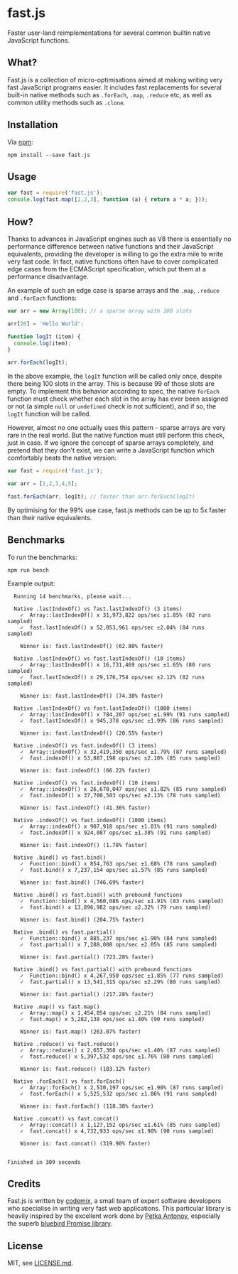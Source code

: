 # fast.js

Faster user-land reimplementations for several common builtin native JavaScript functions.

## What?

Fast.js is a collection of micro-optimisations aimed at making writing very fast JavaScript programs easier. It includes fast replacements for several built-in native methods such as `.forEach`, `.map`, `.reduce` etc, as well as common utility methods such as `.clone`.

## Installation

Via [npm](https://npmjs.org/package/fast.js):
```
npm install --save fast.js
```

## Usage

```js
var fast = require('fast.js');
console.log(fast.map([1,2,3], function (a) { return a * a; }));
```

## How?

Thanks to advances in JavaScript engines such as V8 there is essentially no performance difference between native functions and their JavaScript equivalents, providing the developer is willing to go the extra mile to write very fast code. In fact, native functions often have to cover complicated edge cases from the ECMAScript specification, which put them at a performance disadvantage.

An example of such an edge case is sparse arrays and the `.map`, `.reduce` and `.forEach` functions:

```js
var arr = new Array(100); // a sparse array with 100 slots

arr[20] = 'Hello World';

function logIt (item) {
  console.log(item);
}

arr.forEach(logIt);

```

In the above example, the `logIt` function will be called only once, despite there being 100 slots in the array. This is because 99 of those slots are empty. To implement this behavior according to spec, the native `forEach` function must check whether each slot in the array has ever been assigned or not (a simple `null` or `undefined` check is not sufficient), and if so, the `logIt` function will be called.

However, almost no one actually uses this pattern - sparse arrays are very rare in the real world. But the native function must still perform this check, just in case. If we ignore the concept of sparse arrays completely, and pretend that they don't exist, we can write a JavaScript function which comfortably beats the native version:

```js
var fast = require('fast.js');

var arr = [1,2,3,4,5];

fast.forEach(arr, logIt); // faster than arr.forEach(logIt)
```


By optimising for the 99% use case, fast.js methods can be up to 5x faster than their native equivalents.

## Benchmarks

To run the benchmarks:

```
npm run bench
```

Example output:

```
  Running 14 benchmarks, please wait...

  Native .lastIndexOf() vs fast.lastIndexOf() (3 items)
    ✓  Array::lastIndexOf() x 31,973,822 ops/sec ±1.85% (82 runs sampled)
    ✓  fast.lastIndexOf() x 52,053,961 ops/sec ±2.04% (84 runs sampled)

    Winner is: fast.lastIndexOf() (62.80% faster)

  Native .lastIndexOf() vs fast.lastIndexOf() (10 items)
    ✓  Array::lastIndexOf() x 16,731,469 ops/sec ±1.65% (80 runs sampled)
    ✓  fast.lastIndexOf() x 29,176,754 ops/sec ±2.12% (82 runs sampled)

    Winner is: fast.lastIndexOf() (74.38% faster)

  Native .lastIndexOf() vs fast.lastIndexOf() (1000 items)
    ✓  Array::lastIndexOf() x 784,207 ops/sec ±1.99% (91 runs sampled)
    ✓  fast.lastIndexOf() x 945,378 ops/sec ±1.99% (86 runs sampled)

    Winner is: fast.lastIndexOf() (20.55% faster)

  Native .indexOf() vs fast.indexOf() (3 items)
    ✓  Array::indexOf() x 32,419,350 ops/sec ±1.79% (87 runs sampled)
    ✓  fast.indexOf() x 53,887,198 ops/sec ±2.10% (85 runs sampled)

    Winner is: fast.indexOf() (66.22% faster)

  Native .indexOf() vs fast.indexOf() (10 items)
    ✓  Array::indexOf() x 26,670,047 ops/sec ±1.82% (85 runs sampled)
    ✓  fast.indexOf() x 37,700,503 ops/sec ±2.13% (78 runs sampled)

    Winner is: fast.indexOf() (41.36% faster)

  Native .indexOf() vs fast.indexOf() (1000 items)
    ✓  Array::indexOf() x 907,918 ops/sec ±1.01% (91 runs sampled)
    ✓  fast.indexOf() x 924,087 ops/sec ±1.38% (91 runs sampled)

    Winner is: fast.indexOf() (1.78% faster)

  Native .bind() vs fast.bind()
    ✓  Function::bind() x 854,763 ops/sec ±1.68% (78 runs sampled)
    ✓  fast.bind() x 7,237,154 ops/sec ±1.57% (85 runs sampled)

    Winner is: fast.bind() (746.69% faster)

  Native .bind() vs fast.bind() with prebound functions
    ✓  Function::bind() x 4,560,086 ops/sec ±1.91% (83 runs sampled)
    ✓  fast.bind() x 13,896,982 ops/sec ±2.32% (79 runs sampled)

    Winner is: fast.bind() (204.75% faster)

  Native .bind() vs fast.partial()
    ✓  Function::bind() x 885,237 ops/sec ±1.90% (84 runs sampled)
    ✓  fast.partial() x 7,288,008 ops/sec ±2.05% (85 runs sampled)

    Winner is: fast.partial() (723.28% faster)

  Native .bind() vs fast.partial() with prebound functions
    ✓  Function::bind() x 4,267,950 ops/sec ±1.85% (77 runs sampled)
    ✓  fast.partial() x 13,541,315 ops/sec ±2.29% (80 runs sampled)

    Winner is: fast.partial() (217.28% faster)

  Native .map() vs fast.map()
    ✓  Array::map() x 1,454,854 ops/sec ±2.21% (84 runs sampled)
    ✓  fast.map() x 5,282,138 ops/sec ±1.40% (90 runs sampled)

    Winner is: fast.map() (263.07% faster)

  Native .reduce() vs fast.reduce()
    ✓  Array::reduce() x 2,657,368 ops/sec ±1.40% (87 runs sampled)
    ✓  fast.reduce() x 5,397,532 ops/sec ±1.76% (80 runs sampled)

    Winner is: fast.reduce() (103.12% faster)

  Native .forEach() vs fast.forEach()
    ✓  Array::forEach() x 2,530,197 ops/sec ±1.90% (87 runs sampled)
    ✓  fast.forEach() x 5,525,532 ops/sec ±1.86% (91 runs sampled)

    Winner is: fast.forEach() (118.38% faster)

  Native .concat() vs fast.concat()
    ✓  Array::concat() x 1,127,152 ops/sec ±1.61% (85 runs sampled)
    ✓  fast.concat() x 4,732,933 ops/sec ±1.90% (90 runs sampled)

    Winner is: fast.concat() (319.90% faster)


Finished in 309 seconds

```



## Credits

Fast.js is written by [codemix](http://codemix.com/), a small team of expert software developers who specialise in writing very fast web applications. This particular library is heavily inspired by the excellent work done by [Petka Antonov](https://github.com/petkaantonov), especially the superb [bluebird Promise library](https://github.com/petkaantonov/bluebird/).


## License

MIT, see [LICENSE.md](./LICENSE.md).